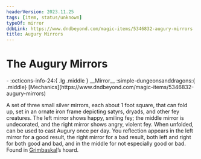 ```yaml
---
headerVersion: 2023.11.25
tags: [item, status/unknown]
typeOf: mirror
ddbLink: https://www.dndbeyond.com/magic-items/5346832-augury-mirrors
title: Augury Mirrors
---
```

# The Augury Mirrors
<div class="grid cards ext-narrow-margin ext-one-column" markdown>
- :octicons-info-24:{ .lg .middle } __Mirror__  
    :simple-dungeonsanddragons:{ .middle} [Mechanics](https://www.dndbeyond.com/magic-items/5346832-augury-mirrors) 
</div>


A set of three small silver mirrors, each about 1 foot square, that can fold up, set in an ornate iron frame depicting satyrs, dryads, and other fey creatures. The left mirror shows happy, smiling fey; the middle mirror is undecorated, and the right mirror shows angry, violent fey. When unfolded, can be used to cast Augury once per day. You reflection appears in the left mirror for a good result, the right mirror for a bad result, both left and right for both good and bad, and in the middle for not especially good or bad. Found in [Grimbaskal](<../../../../people/other-nonhumans/mezzar.md>)’s hoard.